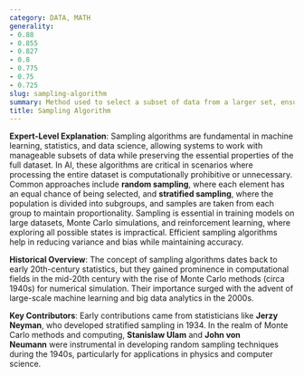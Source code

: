 ```yaml
---
category: DATA, MATH
generality:
- 0.88
- 0.855
- 0.827
- 0.8
- 0.775
- 0.75
- 0.725
slug: sampling-algorithm
summary: Method used to select a subset of data from a larger set, ensuring that the sample is representative of the original population for the purpose of analysis or computational efficiency.
title: Sampling Algorithm
---
```


**Expert-Level Explanation**: Sampling algorithms are fundamental in machine learning, statistics, and data science, allowing systems to work with manageable subsets of data while preserving the essential properties of the full dataset. In AI, these algorithms are critical in scenarios where processing the entire dataset is computationally prohibitive or unnecessary. Common approaches include **random sampling**, where each element has an equal chance of being selected, and **stratified sampling**, where the population is divided into subgroups, and samples are taken from each group to maintain proportionality. Sampling is essential in training models on large datasets, Monte Carlo simulations, and reinforcement learning, where exploring all possible states is impractical. Efficient sampling algorithms help in reducing variance and bias while maintaining accuracy.

**Historical Overview**: The concept of sampling algorithms dates back to early 20th-century statistics, but they gained prominence in computational fields in the mid-20th century with the rise of Monte Carlo methods (circa 1940s) for numerical simulation. Their importance surged with the advent of large-scale machine learning and big data analytics in the 2000s.

 **Key Contributors**: Early contributions came from statisticians like **Jerzy Neyman**, who developed stratified sampling in 1934. In the realm of Monte Carlo methods and computing, **Stanislaw Ulam** and **John von Neumann** were instrumental in developing random sampling techniques during the 1940s, particularly for applications in physics and computer science.